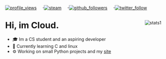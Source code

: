 <div class=root>
  <div class=badges align=left>
      <a href=https://github.com/Cloud11665>
        <img
         alt=profile_views
         align=center
         style="margin-right: 20px; margin-bottom: -10px"
         src=https://komarev.com/ghpvc/?username=Cloud11665&style=flat&color=brightgreen>
      </a>
      <a href=https://steamcommunity.com/id/Cloud2137>
        <img
         alt=steam
         align=center
         style="margin-right: 20px; margin-bottom: -10px"
         src=https://img.shields.io/static/v1?label=Steam&message=Cloud11665&logo=steam&style=flat=>
      </a>
      <a href=https://github.com/Cloud11665>
        <img
         alt=github_followers
         align=center
         style="margin-right: 20px; margin-bottom: -10px"
         src=https://img.shields.io/github/followers/Cloud11665?style=social&label=Github&logo=github>
      </a>
      <a href=https://twitter.com/cloud11665>
        <img
         alt=twitter_follow
         align=center
         style="margin-right: 20px; margin-bottom: -10px"
         src=https://img.shields.io/twitter/follow/Cloud11665?style=social&label=Twitter&logo=twitter&color=lightgray>
      </a>
  </div>
    <div class=stats>
        <img
         alt=stats1
         align=right
         style="object-fit: none; object-position: 0 -50px;"
         src=https://github-readme-stats.vercel.app/api?username=Cloud11665&count_private=true&show_icons=true&theme=gradient&bg_color=45,E76344,904E95&title_color=FFFFFF&text_color=FFFFFF&icon_color=FFFFFF>
      <h1>Hi, im Cloud.</h1>
      <ul>
        <li>🎓 Im a CS student and an aspiring developer</li>
        <li>📖 Currently learning C and linux</li>
        <li>⚙️ Working on small Python projects and my <a href=https://sabat.dev target="_blank" title=sabat.dev>site</a></li>
      </ul>
    </div>
    <!--<div class=langs align=center>
      <p></p>
      <br>
        <a href=https://github.com/Cloud11665>
          <img
          style="object-fit: none; object-position: 0 25px;"
          src=https://github-readme-stats.vercel.app/api/top-langs/?username=Cloud11665&theme=onedark&layout=default&card_width=600>
        </a>
      </br>
    </div>-->
</div>
<div>
